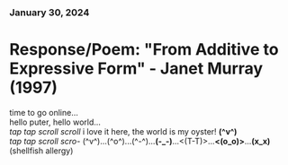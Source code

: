 ### January 30, 2024  
# Response/Poem: "From Additive to Expressive Form" - Janet Murray (1997)  

time to go online...  
hello puter, hello world...  
*tap tap scroll scroll* i love it here, the world is my oyster! **(^v^)**  
*tap tap scroll scro-* (^v^)...(^o^)...(^-^)...**(-_-)**...<(T-T)>...**<(o_o)>**...**(x_x)**    
(shellfish allergy)  

